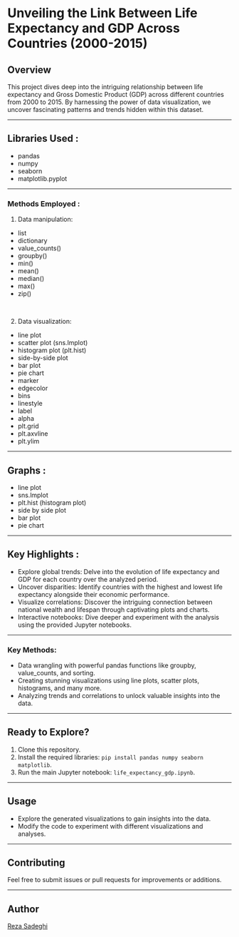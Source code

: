 # Unveiling the Link Between Life Expectancy and GDP Across Countries (2000-2015)


## Overview

This project dives deep into the intriguing relationship between life expectancy and Gross Domestic Product (GDP) across different countries from 2000 to 2015. By harnessing the power of data visualization, we uncover fascinating patterns and trends hidden within this dataset.

---

## Libraries Used :

+ pandas
+ numpy
+ seaborn
+ matplotlib.pyplot

---

### Methods Employed :

1. Data manipulation:
  - list
  - dictionary
  - value_counts()
  - groupby()
  - min()
  - mean()
  - median()
  - max()
  - zip()

    
</br>

2. Data visualization:
  - line plot
  - scatter plot (sns.lmplot)
  - histogram plot (plt.hist)
  - side-by-side plot
  - bar plot
  - pie chart
  - marker
  - edgecolor
  - bins
  - linestyle
  - label
  - alpha
  - plt.grid
  - plt.axvline
  - plt.ylim

---

## Graphs :

* line plot
* sns.lmplot
* plt.hist (histogram plot)
* side by side plot
* bar plot
* pie chart

---

## Key Highlights :

* Explore global trends: Delve into the evolution of life expectancy and GDP for each country over the analyzed period.
* Uncover disparities: Identify countries with the highest and lowest life expectancy alongside their economic performance.
* Visualize correlations: Discover the intriguing connection between national wealth and lifespan through captivating plots and charts.
* Interactive notebooks: Dive deeper and experiment with the analysis using the provided Jupyter notebooks.

---

### Key Methods:

- Data wrangling with powerful pandas functions like groupby, value_counts, and sorting.
- Creating stunning visualizations using line plots, scatter plots, histograms, and many more.
- Analyzing trends and correlations to unlock valuable insights into the data.

---

## Ready to Explore?

1. Clone this repository.
2. Install the required libraries: `pip install pandas numpy seaborn matplotlib`.
3. Run the main Jupyter notebook: `life_expectancy_gdp.ipynb`.

---

## Usage

- Explore the generated visualizations to gain insights into the data.
- Modify the code to experiment with different visualizations and analyses.

---


## Contributing

Feel free to submit issues or pull requests for improvements or additions.

---

## Author

[Reza Sadeghi](https://github.com/xre22zax/)
